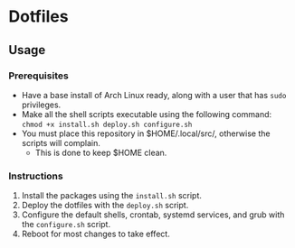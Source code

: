 # Dotfiles

## Usage

### Prerequisites
- Have a base install of Arch Linux ready, along with a user that has `sudo` privileges.
- Make all the shell scripts executable using the following command: `chmod +x install.sh deploy.sh configure.sh`
- You must place this repository in $HOME/.local/src/, otherwise the scripts will complain.
    * This is done to keep $HOME clean.

### Instructions
1. Install the packages using the `install.sh` script.
2. Deploy the dotfiles with the `deploy.sh` script.
3. Configure the default shells, crontab, systemd services, and grub with the `configure.sh` script.
4. Reboot for most changes to take effect.
